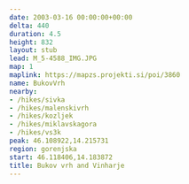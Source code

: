 ```yaml
---
date: 2003-03-16 00:00:00+00:00
delta: 440
duration: 4.5
height: 832
layout: stub
lead: M_5-4588_IMG.JPG
map: 1
maplink: https://mapzs.projekti.si/poi/3860
name: BukovVrh
nearby:
- /hikes/sivka
- /hikes/malenskivrh
- /hikes/kozljek
- /hikes/miklavskagora
- /hikes/vs3k
peak: 46.108922,14.215731
region: gorenjska
start: 46.118406,14.183872
title: Bukov vrh and Vinharje
---
```

